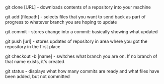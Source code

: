 git clone [URL] - downloads contents of a repository into your machine

git add [filepath] - selects files that you want to send back as part of progress to whatever branch you are hoping to update

git commit - stores change into a commit: basically showing what updated 

git push [url] - stores updates of repository in area where you got the repository in the first place

git checkout -b [name] - switches what branch you are on. If no branch of that name exists, it's created.

git status - displays what how many commits are ready and what files have been added, but not committed
